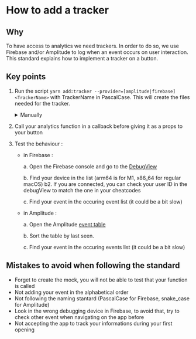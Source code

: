 # How to add a tracker

## Why

To have access to analytics we need trackers. In order to do so, we use Firebase and/or Amplitude to log when an event occurs on user interaction. This standard explains how to implement a tracker on a button.

## Key points

1. Run the script `yarn add:tracker --provider=[amplitude|firebase] <TrackerName>` with TrackerName in PascalCase. This will create the files needed for the tracker.

   <details>
   <summary>Manually</summary>
   Add a Firebase and an Amplitude event in your code (following alphabetical order)

      a. For Firebase, add your event in [src/libs/firebase/analytics/events.ts](../../src/libs/firebase/analytics/events.ts). For Amplitude, add your event in [src/libs/amplitude/events.ts](../../src/libs/amplitude/events.ts)

      b. Add a function called `log<YourEvent>` in [src/libs/analytics/logEventAnalytics.ts](../../src/libs/analytics/logEventAnalytics.ts), where you will call the method `logEvent` of `analytics` (from [src/libs/analytics/index.ts](../../src/libs/analytics/index.ts)), with the firebase and/or amplitude event name(s). If an event name is not specified for one of these providers, then the event won't be triggered by that provider.

      c. Add a mock of your function in [src/libs/analytics/\_\_mocks\_\_/provider.ts](../../src/libs/analytics/__mocks__/logEventAnalytics.ts)
   </details>

2. Call your analytics function in a callback before giving it as a props to your button

3. Test the behaviour :
   - in Firebase :

      a. Open the Firebase console and go to the [DebugView](https://console.firebase.google.com/u/4/project/passculture-native/analytics/app/android:app.passculture/debugview)

      b. Find your device in the list (arm64 is for M1, x86_64 for regular macOS)
      b2. If you are connected, you can check your user ID in the debugView to match the one in your cheatcodes

      c. Find your event in the occuring event list (it could be a bit slow)

   - in Amplitude :
   
      a. Open the Amplitude [event table](https://data.eu.amplitude.com/passculture/pass%20Culture%20testing/events/main/latest/?view=All)

      b. Sort the table by last seen.

      c. Find your event in the occuring events list (it could be a bit slow)

## Mistakes to avoid when following the standard

- Forget to create the mock, you will not be able to test that your function is called
- Not adding your event in the alphabetical order
- Not following the naming stantard (PascalCase for Firebase, snake_case for Amplitude)
- Look in the wrong debugging device in Firebase, to avoid that, try to check other event when navigating on the app before
- Not accepting the app to track your informations during your first opening
